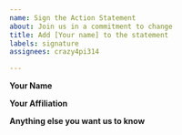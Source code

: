 ```yaml
---
name: Sign the Action Statement
about: Join us in a commitment to change
title: Add [Your name] to the statement
labels: signature
assignees: crazy4pi314

---
```


**Your Name**

**Your Affiliation**

**Anything else you want us to know**
